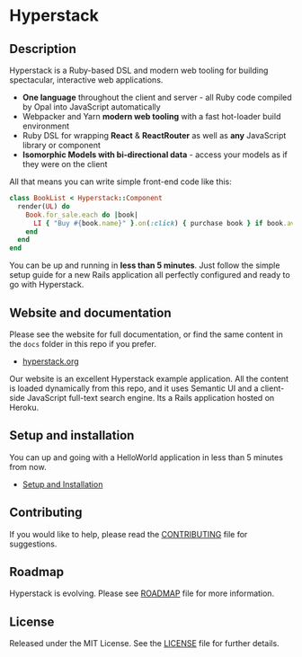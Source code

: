 # Hyperstack

## Description

Hyperstack is a Ruby-based DSL and modern web tooling for building spectacular, interactive web applications. 

+ **One language** throughout the client and server - all Ruby code compiled by Opal into JavaScript automatically
+ Webpacker and Yarn **modern web tooling** with a fast hot-loader build environment
+ Ruby DSL for wrapping **React** & **ReactRouter** as well as **any** JavaScript library or component
+ **Isomorphic Models with bi-directional data** - access your models as if they were on the client 

All that means you can write simple front-end code like this:

```ruby
class BookList < Hyperstack::Component
  render(UL) do
    Book.for_sale.each do |book|
      LI { "Buy #{book.name}" }.on(:click) { purchase book } if book.available?
    end
  end
end
```
You can be up and running in **less than 5 minutes**. Just follow the simple setup guide for a new Rails application all perfectly configured and ready to go with Hyperstack.

## Website and documentation

Please see the website for full documentation, or find the same content in the `docs` folder in this repo if you prefer.

+ [hyperstack.org](https://hyperstack.org)

Our website is an excellent Hyperstack example application. All the content is loaded dynamically from this repo, and it uses Semantic UI and a client-side JavaScript full-text search engine. Its a Rails application hosted on Heroku. 

## Setup and installation

You can up and going with a HelloWorld application in less than 5 minutes from now. 

+ [Setup and Installation](/install)

## Contributing

If you would like to help, please read the [CONTRIBUTING][] file for suggestions.

[contributing]: CONTRIBUTING.md

## Roadmap

Hyperstack is evolving. Please see [ROADMAP][] file for more information.

[roadmap]: ROADMAP.md

## License

Released under the MIT License.  See the [LICENSE][] file for further details.

[license]: LICENSE
